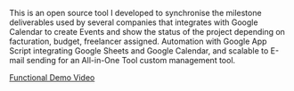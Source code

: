 This is an open source tool I developed to synchronise the milestone deliverables used by several companies that integrates with Google Calendar to create Events and show the status of the project depending on facturation, budget, freelancer assigned.
Automation with Google App Script integrating Google Sheets and Google Calendar, and scalable to E-mail sending for an All-in-One Tool custom management tool.

[Functional Demo Video](https://youtu.be/Ktq14bdN3y0)